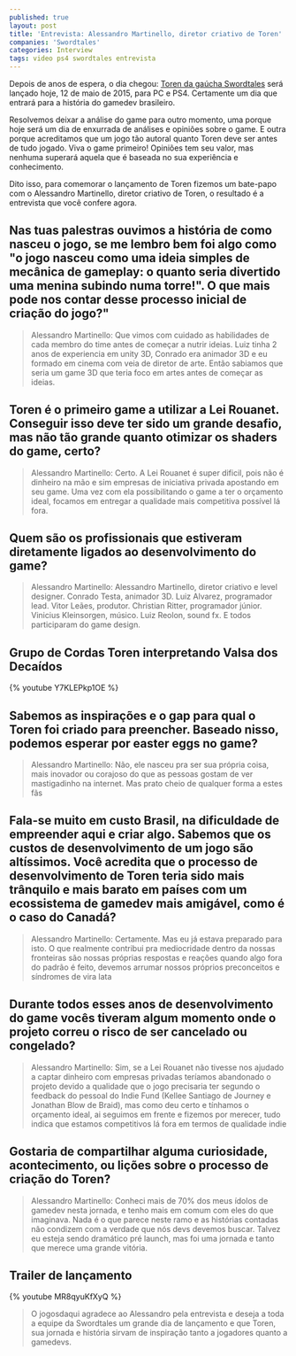 ```yaml
---
published: true
layout: post
title: 'Entrevista: Alessandro Martinello, diretor criativo de Toren'
companies: 'Swordtales'
categories: Interview
tags: video ps4 swordtales entrevista
---
```

Depois de anos de espera, o dia chegou: [Toren da gaúcha Swordtales](http://toren-game.com/) será lançado hoje, 12 de maio de 2015, para PC e PS4. Certamente um dia que entrará para a história do gamedev brasileiro. 

Resolvemos deixar a análise do game para outro momento, uma porque hoje será um dia de enxurrada de análises e opiniões sobre o game. 
E outra porque acreditamos que um jogo tão autoral quanto Toren deve ser antes de tudo jogado. Viva o game primeiro! Opiniões tem seu valor, mas nenhuma superará aquela que é baseada no sua experiência e conhecimento.

Dito isso, para comemorar o lançamento de Toren fizemos um bate-papo com o Alessandro Martinello, diretor criativo de Toren, o resultado é a entrevista que você confere agora.

## Nas tuas palestras ouvimos a história de como nasceu o jogo, se me lembro bem foi algo como "o jogo nasceu como uma ideia simples de mecânica de gameplay: o quanto seria divertido uma menina subindo numa torre!". O que mais pode nos contar desse processo inicial de criação do jogo?"
> Alessandro Martinello: Que vimos com cuidado as habilidades de cada membro do time antes de começar a nutrir ideias. Luiz tinha 2 anos de experiencia em unity 3D, Conrado era animador 3D e eu formado em cinema com veia de diretor de arte. Então sabiamos que seria um game 3D que teria foco em artes antes de começar as ideias. 

## Toren é o primeiro game a utilizar a Lei Rouanet. Conseguir isso deve ter sido um grande desafio, mas não tão grande quanto otimizar os shaders do game, certo?
> Alessandro Martinello: Certo. A Lei Rouanet é super dificil, pois não é dinheiro na mão e sim empresas de iniciativa privada apostando em seu game. Uma vez com ela possibilitando o game a ter o orçamento ideal, focamos em entregar a qualidade mais competitiva possível lá fora. 

## Quem são os profissionais que estiveram diretamente ligados ao desenvolvimento do game?
> Alessandro Martinello: Alessandro Martinello, diretor criativo e level designer. Conrado Testa, animador 3D. Luiz Alvarez, programador lead. Vitor Leães, produtor. Christian Ritter, programador júnior. Vinicius Kleinsorgen, músico. Luiz Reolon, sound fx. E todos participaram do game design.

## Grupo de Cordas Toren interpretando Valsa dos Decaídos
{% youtube Y7KLEPkp1OE %}

## Sabemos as inspirações e o gap para qual o Toren foi criado para preencher. Baseado nisso, podemos esperar por easter eggs no game?
> Alessandro Martinello: Não, ele nasceu pra ser sua própria coisa, mais inovador ou corajoso do que as pessoas gostam de ver mastigadinho na internet. Mas prato cheio de qualquer forma a estes fãs

## Fala-se muito em custo Brasil, na dificuldade de empreender aqui e criar algo. Sabemos que os custos de desenvolvimento de um jogo são altíssimos. Você acredita que o processo de desenvolvimento de Toren teria sido mais trânquilo e mais barato em países com um ecossistema de gamedev mais amigável, como é o caso do Canadá?
> Alessandro Martinello: Certamente. Mas eu já estava preparado para isto. O que realmente contribui pra mediocridade dentro da nossas fronteiras são nossas próprias respostas e reações quando algo fora do padrão é feito, devemos arrumar nossos próprios preconceitos e síndromes de vira lata

## Durante todos esses anos de desenvolvimento do game vocês tiveram algum momento onde o projeto correu o risco de ser cancelado ou congelado?
> Alessandro Martinello: Sim, se a Lei Rouanet não tivesse nos ajudado a captar dinheiro com empresas privadas teríamos abandonado o projeto devido a qualidade que o jogo precisaria ter segundo o feedback do pessoal do Indie Fund (Kellee Santiago de Journey e Jonathan Blow de Braid), mas como deu certo e tínhamos o orçamento ideal, ai seguimos em frente e fizemos por merecer, tudo indica que estamos competitivos lá fora em termos de qualidade indie

## Gostaria de compartilhar  alguma curiosidade, acontecimento, ou lições sobre o processo de criação do Toren?
> Alessandro Martinello: Conheci mais de 70% dos meus ídolos de gamedev nesta jornada, e tenho mais em comum com eles do que imaginava. Nada é o que parece neste ramo e as histórias contadas não condizem com a verdade que nós devs devemos buscar. Talvez eu esteja sendo dramático pré launch, mas foi uma jornada e tanto que merece uma grande vitória.

## Trailer de lançamento
{% youtube MR8qyuKfXyQ %}

> O jogosdaqui agradece ao Alessandro pela entrevista e deseja a toda a equipe da Swordtales um grande dia de lançamento e que Toren, sua jornada e história sirvam de inspiração tanto a jogadores quanto a gamedevs.